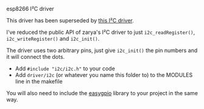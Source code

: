 esp8266 I²C driver

This driver has been superseded by [this I²C driver](https://github.com/eadf/esp8266_i2c_master).


I've reduced the public API of zarya's I²C driver to just  ```i2c_readRegister()```,  ```i2c_writeRegister()``` and  ```i2c_init()```.

The driver uses two arbitrary pins, just give ```i2c_init()``` the pin numbers and it will connect the dots.

* Add ```#include "i2c/i2c.h"``` to your code
* Add ```driver/i2c``` (or whatever you name this folder to) to the MODULES line in the makefile

You will also need to include the [easygpio](https://github.com/eadf/esp8266_easygpio) library to your project in the same way.
